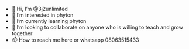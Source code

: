 - 👋 Hi, I’m @3j2unlimited
- 👀 I’m interested in phyton
- 🌱 I’m currently learning phyton
- 💞️ I’m looking to collaborate on anyone who is willing to teach and grow together
- 📫 How to reach me here or whatsapp 08063515433

<!---
3j2unlimited is a ✨ special ✨ repository because its `README.md` (this file) appears on your GitHub profile.
You can click the Preview link to take a look at your changes.
--->
